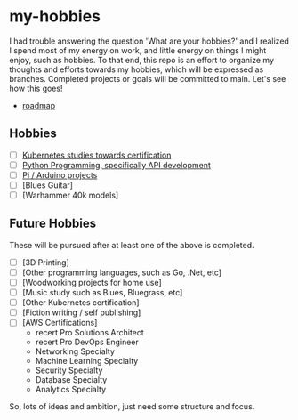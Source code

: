 # my-hobbies
I had trouble answering the question 'What are your hobbies?' and I realized I spend most of my energy on work, and little energy on things I might enjoy, such as hobbies. To that end, this repo is an effort to organize my thoughts and efforts towards my hobbies, which will be expressed as branches. Completed projects or goals will be committed to main. Let's see how this goes!

- [roadmap](https://github.com/users/linuxlsr/projects/6)


## Hobbies
- [ ] [Kubernetes studies towards certification](https://github.com/linuxlsr/my-hobbies/tree/k8s-cka)
- [ ] [Python Programming, specifically API development](https://github.com/linuxlsr/PyCharmProjects/tree/main/fastApiProject)
- [ ] [Pi / Arduino projects](https://github.com/linuxlsr/my-hobbies/tree/pi-arduino)
- [ ] [Blues Guitar]
- [ ] [Warhammer 40k models]

## Future Hobbies
These will be pursued after at least one of the above is completed.
- [ ] [3D Printing]
- [ ] [Other programming languages, such as Go, .Net, etc]
- [ ] [Woodworking projects for home use]
- [ ] [Music study such as Blues, Bluegrass, etc]
- [ ] [Other Kubernetes certification]
- [ ] [Fiction writing / self publishing]
- [ ] [AWS Certifications]
  - recert Pro Solutions Architect
  - recert Pro DevOps Engineer
  - Networking Specialty
  - Machine Learning Specialty
  - Security Specialty
  - Database Specialty
  - Analytics Specialty

So, lots of ideas and ambition, just need some structure and focus.

